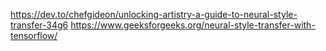 https://dev.to/chefgideon/unlocking-artistry-a-guide-to-neural-style-transfer-34g6
https://www.geeksforgeeks.org/neural-style-transfer-with-tensorflow/
